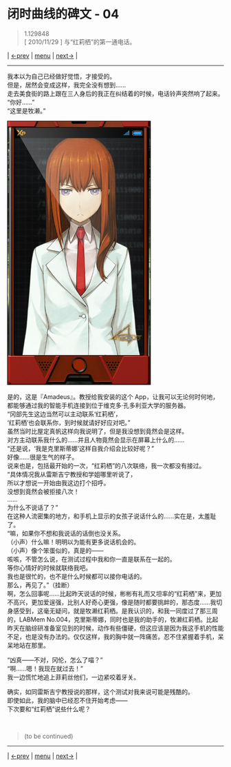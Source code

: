 # 闭时曲线的碑文 - 04
> 1.129848  
> [ 2010/11/29 ] 与“红莉栖”的第一通电话。  

| [←prev](./0008) | [menu](../) | [next→](./0010) |

---

我本以为自己已经做好觉悟，才接受的。  
但是，居然会变成这样，我完全没有想到……  
走去美食街的路上跟在三人身后的我正在纠结着的时候，电话铃声突然响了起来。  
“你好……”  
“这里是牧濑。”  

![](../img/0008-1.png)

是的，这是『Amadeus』。教授给我安装的这个 App，让我可以无论何时何地，都能够通过我的智能手机连接到位于维克多·孔多利亚大学的服务器。  
“冈部先生这边当然可以主动联系‘红莉栖’，  
 ‘红莉栖’也会联系你，到时候就请好好应对吧。”  
虽然当时比屋定真帆这样向我说明了，但是我没想到竟然会是这样。  
对方主动联系我什么的……并且人物竟然会显示在屏幕上什么的……  
“还是说，‘我是克里斯蒂娜’这样自我介绍会比较好呢？”  
好像……很是生气的样子。  
说来也是，包括最开始的一次，“红莉栖”的八次联络，我一次都没有接过。  
“具体情况我从雷斯吉宁教授和学姐哪里听说了，  
 所以才想说一开始由我这边打个招呼。  
 没想到竟然会被拒接八次！  
 ……  
 为什么不说话了？”  
在这种人流密集的地方，和手机上显示的女孩子说话什么的……实在是，太羞耻了。  
“嘛，如果你不想和我说话的话倒也没关系。  
 （小声）什么嘛！明明以为能有更多说话机会的。  
 （小声）像个笨蛋似的，真是的——  
 咳咳，不管怎么说，在测试过程中我和你一直是联系在一起的。  
 等你心情好的时候就联络我吧。  
 我也是很忙的，也不是什么时候都可以接你电话的。  
 那么，再见了。”（挂断）  
啊，怎么回事呢……比起昨天说话的时候，彬彬有礼而又坦率的“红莉栖”来，更加不高兴，更加爱逞强，比别人好奇心更强，像是随时都要挑衅的，那态度……我切身感受到，这毫无疑问，就是牧濑红莉栖。是我认识的，和我一同度过了那三周的，LABMem No.004，克里斯蒂娜，同时也是我的助手的，牧濑红莉栖。比起昨天在脑综研准备室见到的时候，动作有些僵硬，但这应该是因为我这手机的性能不足，也是没有办法的。仅仅这样，我的胸中就一阵痛苦。忍不住紧握着手机，呆呆地站在那里。  

“凶真——不对，冈伦，怎么了喵？”  
“啊……嗯！我现在就过去！”  
我一边慌忙地追上菲莉丝他们，一边紧咬着牙关。  

确实，如同雷斯吉宁教授说的那样，这个测试对我来说可能是残酷的。  
即使如此，我的脑中已经忍不住开始考虑——  
下次要和“红莉栖”说些什么呢？  


<br/>

> (to be continued)
---

| [←prev](./0008) | [menu](../) | [next→](./0010) |
